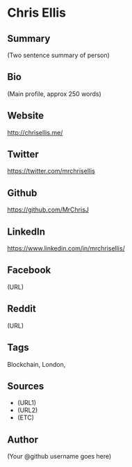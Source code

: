 # Chris Ellis

## Summary
(Two sentence summary of person)

## Bio
(Main profile, approx 250 words)

## Website
http://chrisellis.me/

## Twitter
https://twitter.com/mrchrisellis

## Github
https://github.com/MrChrisJ

## LinkedIn
https://www.linkedin.com/in/mrchrisellis/

## Facebook
(URL)

## Reddit
(URL)

## Tags
Blockchain, London, 

## Sources
- (URL1)
- (URL2)
- (ETC)

## Author
(Your @github username goes here)

